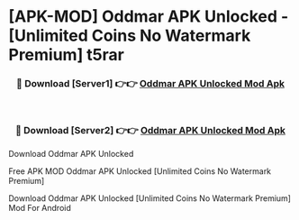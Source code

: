 # [APK-MOD] Oddmar APK Unlocked - [Unlimited Coins No Watermark Premium] t5rar



<div align="center">
<h3>🔴 Download [Server1] 👉👉 <a href="https://momento.my/?title=Oddmar_APK_Unlocked">Oddmar APK Unlocked Mod Apk</a></h3><br>

<h3>🔴 Download [Server2] 👉👉 <a href="https://momento.my/?title=Oddmar_APK_Unlocked">Oddmar APK Unlocked Mod Apk</a></h3>
</div>



Download Oddmar APK Unlocked 

Free APK MOD Oddmar APK Unlocked [Unlimited Coins No Watermark Premium]

Download Oddmar APK Unlocked [Unlimited Coins No Watermark Premium] Mod For Android
